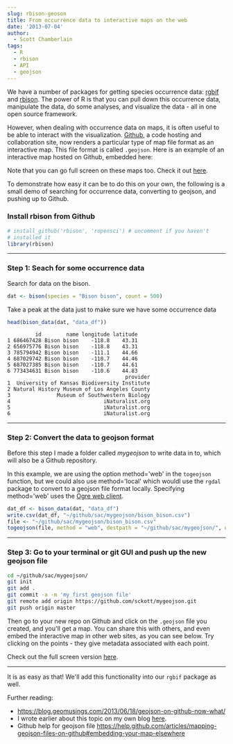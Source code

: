 ```yaml
---
slug: rbison-geoson
title: From occurrence data to interactive maps on the web
date: '2013-07-04'
author:
  - Scott Chamberlain
tags:
  - R
  - rbison
  - API
  - geojson
---
```


We have a number of packages for getting species occurrence data: [rgbif][rgbif] and [rbison][rbison]. The power of R is that you can pull down this occurrence data, manipulate the data, do some analyses, and visualize the data - all in one open source framework.

However, when dealing with occurrence data on maps, it is often useful to be able to interact with the visualization. [Github][github], a code hosting and collaboration site, now renders a particular type of map file format as an interactive map. This file format is called `.geojson`. Here is an example of an interactive map hosted on Github, embedded here:


<script src="https://embed.github.com/view/geojson/geobabbler/geodata/master/geojson/leonardtown_bldgs.geojson"></script>


Note that you can go full screen on these maps too. Check it out [here](https://render.github.com/view/geojson?url=https://raw.github.com/geobabbler/geodata/master/geojson/leonardtown_bldgs.geojson).

To demonstrate how easy it can be to do this on your own, the following is a small demo of searching for occurrence data, converting to geojson, and pushing up to Github.


### Install rbison from Github

```r
# install_github('rbison', 'ropensci') # uncomment if you haven't
# installed it
library(rbison)
```


***************

### Step 1: Seach for some occurrence data

Search for data on the bison.


```r
dat <- bison(species = "Bison bison", count = 500)
```


Take a peak at the data just to make sure we have some occurrence data


```r
head(bison_data(dat, "data_df"))
```



```
         id        name longitude latitude
1 686467428 Bison bison    -118.8    43.31
2 656975776 Bison bison    -118.8    43.31
3 785794942 Bison bison    -111.1    44.66
4 687029742 Bison bison    -110.7    44.46
5 687027385 Bison bison    -110.7    44.61
6 773434631 Bison bison    -110.6    44.83
                                      provider
1  University of Kansas Biodiversity Institute
2 Natural History Museum of Los Angeles County
3               Museum of Southwestern Biology
4                              iNaturalist.org
5                              iNaturalist.org
6                              iNaturalist.org
```


***************

### Step 2: Convert the data to geojson format

Before this step I made a folder called *mygeojson* to write data in to, which will also be a Github repository.

In this example, we are using the option method='web' in the `togeojson` function, but we could also use method='local' which wouldl use the `rgdal` package to convert to a geojson file format locally. Specifying method='web' uses the [Ogre web client](https://ogre.adc4gis.com/).


```r
dat_df <- bison_data(dat, "data_df")
write.csv(dat_df, "~/github/sac/mygeojson/bison_bison.csv")
file <- "~/github/sac/mygeojson/bison_bison.csv"
togeojson(file, method = "web", destpath = "~/github/sac/mygeojson/", outfilename = "bison_bison")
```


***************

### Step 3: Go to your terminal or git GUI and push up the new geojson file

```bash
cd ~/github/sac/mygeojson/
git init
git add .
git commit -a -m 'my first geojson file'
git remote add origin https://github.com/sckott/mygeojson.git
git push origin master
```

Then go to your new repo on Github and click on the `.geojson` file you created, and you'll get a map. You can share this with others, and even embed the interactive map in other web sites, as you can see below. Try clicking on the points - they give metadata associated with each point.

<script src="https://embed.github.com/view/geojson/sckott/mygeojson/master/bison_bison.geojson"></script>


Check out the full screen version [here](https://render.github.com/view/geojson?url=https://raw.github.com/sckott/mygeojson/master/bison_bison.geojson).

***************

It is as easy as that! We'll add this functionality into our `rgbif` package as well.

Further reading:

+ https://blog.geomusings.com/2013/06/18/geojson-on-github-now-what/
+ I wrote earlier about this topic on my own blog [here](https://sckott.github.io/2013/06/geojson/).
+ Github help for geojson file https://help.github.com/articles/mapping-geojson-files-on-github#embedding-your-map-elsewhere

[rgbif]: https://github.com/ropensci/rgbif
[rbison]: https://github.com/ropensci/rbison
[github]: https://github.com/
